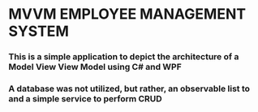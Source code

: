 # MVVM EMPLOYEE MANAGEMENT SYSTEM
### This is a simple application to depict the architecture of a Model View View Model using C# and WPF
### A database was not utilized, but rather, an observable list to and a simple service to perform CRUD

